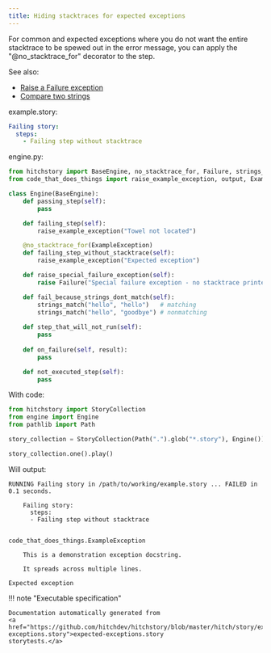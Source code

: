 ```yaml
---
title: Hiding stacktraces for expected exceptions
---
```




For common and expected exceptions where you do not want
the entire stacktrace to be spewed out in the error message,
you can apply the "@no_stacktrace_for" decorator to the step.

See also:

* [Raise a Failure exception](../special-failure-exception)
* [Compare two strings](../match-two-strings)




example.story:

```yaml
Failing story:
  steps:
    - Failing step without stacktrace
```
engine.py:

```python
from hitchstory import BaseEngine, no_stacktrace_for, Failure, strings_match
from code_that_does_things import raise_example_exception, output, ExampleException

class Engine(BaseEngine):
    def passing_step(self):
        pass

    def failing_step(self):
        raise_example_exception("Towel not located")

    @no_stacktrace_for(ExampleException)
    def failing_step_without_stacktrace(self):
        raise_example_exception("Expected exception")

    def raise_special_failure_exception(self):
        raise Failure("Special failure exception - no stacktrace printed!")

    def fail_because_strings_dont_match(self):
        strings_match("hello", "hello")   # matching
        strings_match("hello", "goodbye") # nonmatching
        
    def step_that_will_not_run(self):
        pass
        
    def on_failure(self, result):
        pass

    def not_executed_step(self):
        pass
```

With code:

```python
from hitchstory import StoryCollection
from engine import Engine
from pathlib import Path

story_collection = StoryCollection(Path(".").glob("*.story"), Engine())

```






```python
story_collection.one().play()
```

Will output:
```
RUNNING Failing story in /path/to/working/example.story ... FAILED in 0.1 seconds.

    Failing story:
      steps:
      - Failing step without stacktrace


code_that_does_things.ExampleException

    This is a demonstration exception docstring.

    It spreads across multiple lines.

Expected exception
```









!!! note "Executable specification"

    Documentation automatically generated from 
    <a href="https://github.com/hitchdev/hitchstory/blob/master/hitch/story/expected-exceptions.story">expected-exceptions.story
    storytests.</a>

